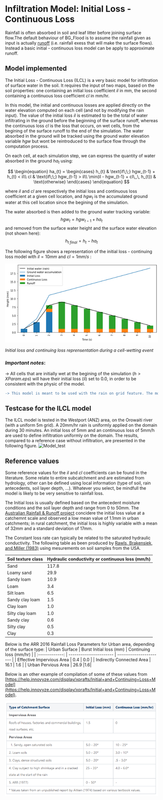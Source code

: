 # Infiltration Model: Initial Loss - Continuous Loss

Rainfall is often absorbed in soil and leaf litter before joining surface flow.The default behaviour of BG_Flood is to assume the rainfall given as input is actually [runoff](https://en.wikipedia.org/wiki/Surface_runoff) (i.e. rainfall exess that will make the surface flows). Instead a basic initial - continuous loss model can be apply to approximate runoff. 

## Model implemented

The Initial Loss - Continuous Loss (ILCL) is a very basic model for infiltration of surface water in the soil.
It requires the input of two maps, based on the soil properties: one containing an initial loss coefficient $il$ in mm, the second containing a continuous loss coefficient $cl$ in mm/hr.

In this model, the initial and continuous losses are applied directly on the water elevation computed on each cell (and not by modifying the rain input).
The value of the initial loss $il$ is estimated to be the total of water infiltrating in the ground before the beginning of the surface runoff, whereas the continuous loss $cl$ is the loss that occurs, on wet cells, from the begining of the surface runoff to the end of the simulation.
The water absorbed in the ground will be tracked using the ground water elevation variable $hgw$ but wont be reintroduced to the surface flow through the computation process.

On each cell, at each simulation step, we can express the quantity of water absorbed in the ground $ha_{t}$ using:

$$ 
\begin{equation}
  ha_{t} =
    \begin{cases}
      h_{t} & \text{if\;\;} hgw_{t-1} + h_{t} < il\\
      cl & \text{if\;\;} hgw_{t-1} > il\\
      \min(il - hgw_{t-1} + cl\,,\, h_{t}) & \text{otherwise}
    \end{cases}       
\end{equation}
$$

where $il$ and $cl$ are respectively the initial loss and continuous loss coefficient at a given cell location, and $hgw_{t}$ is the accumulated ground water at this cell location since the begining of the simulation.

The water absorbed is then added to the ground water tracking variable:
$$hgw_{t}=hgw_{t-1} + ha_{t}$$
 and removed from the surface water height and the surface water elevation (not shown here):
 $$h_{t \;final} = h_{t} - ha_{t}$$

The following figure shows a representation of the initial loss - continuing loss model with $il = 10 mm$ and $cl = 1 mm/s$ :

![Initial loss and continuing loss reprensentation during a cell-wetting event](./RainLosses2.png)

*Initial loss and continuing loss reprensentation during a cell-wetting event*

### *_Important notes_*:
-> All cells that are initially wet at the begining of the simulation ($h > XParam.eps$) will have their initial loss (il) set to 0.0, in order to be consistent with the physic of the model.

```diff
-> This model is meant to be used with the rain on grid feature. The model is applied indistinctively to water from any source and can cause unexpected results if misused.
```
## Testcase for the ILCL model
The ILCL model is tested in the Westport (ANZ) area, on the Orowaiti river (with a uniform 5m grid). A 20mm/hr rain is uniformly applied on the domain during 30 minutes. An initial loss of 5mm and an continuous loss of 5mm/h are used to define infiltration uniformly on the domain. The results, compared to a reference case without infiltration, are presented in the following figure.
![Model_test](./Ex_Merge.png)

## Reference values
Some reference values for the $il$ and $cl$ coefficients can be found in the literature. Some relate to entire subcatchment and are estimated from hydrology, other can be defined using local information (type of soil, rain antecedents, soil layer depth, ...). Whatever you select, be mindfull the model is likely to be very sensitive to rainfall loss.

The Initial loss is usually defined based on the antecedent moisture conditions and the soil layer depth and range from 0 to 50mm.
The [Australian Rainfall & Runoff project](http://book.arr.org.au.s3-website-ap-southeast-2.amazonaws.com/) concidere the initial loss value at a catchemnt scale and observed a low mean value of 1.1mm in urban catchments; in rural catchment, the initial loss is highly variable with a mean of 32mm and a standard deviation of 17mm.

The Constant loss rate can typically be related to the saturated hydraulic conductivity. The following table as been produced by [Rawls, Brakensiek, and Miller (1983)](http://soilphysics.okstate.edu/teaching/soil-6583/references-folder/rawls%20et%20al%201983.pdf) using mesurements on soil samples from the USA.

|Soil texture class|Hydraulic conductivity or continuous loss (mm/h)|
|-------------------|---|
|Sand|117.8|
|Loamy sand|29.9|
|Sandy loam|10.9|
|Loam|3.4|
|Silt loam|6.5|
|Sandy clay loam|1.5|
|Clay loam|1.0|
|Silty clay loam|1.0|
|Sandy clay|0.6|
|Silty clay|0.5|
|Clay|0.3|


Below is the ARR 2016 Rainfall Loss Parameters for Urban area, depending of the surface type:
| Urban Surface | Burst Initial loss (mm) | Continuing loss (mm/hr) |
| :-------------: | ----------------------- | ----------------------- |
| Effective Impervious Area | 0.4 | 0.0 |
| Indirectly Connected Area | 16.1 | 1.6 |
| Urban Pervious Area | 26.9 |1.6|


Below is an other example of compilation of some of these values from [https://help.innovyze.com/display/xprafts/Initial+and+Continuing+Loss+Model](https://help.innovyze.com/display/xprafts/Initial+and+Continuing+Loss+Model).

![ILCL-table](./ILCL-values.png)




